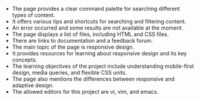 - The page provides a clear command palette for searching different types of content.
- It offers various tips and shortcuts for searching and filtering content.
- An error occurred and some results are not available at the moment.
- The page displays a list of files, including HTML and CSS files.
- There are links to documentation and a feedback forum.
- The main topic of the page is responsive design.
- It provides resources for learning about responsive design and its key concepts.
- The learning objectives of the project include understanding mobile-first design, media queries, and flexible CSS units.
- The page also mentions the differences between responsive and adaptive design.
- The allowed editors for this project are vi, vim, and emacs.
